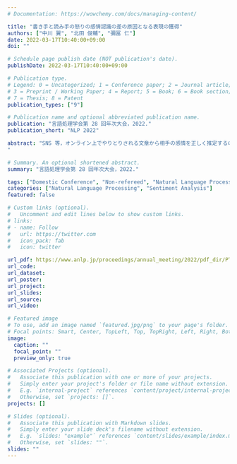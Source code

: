```yaml
---
# Documentation: https://wowchemy.com/docs/managing-content/

title: "書き手と読み手の怒りの感情認識の差の原因となる表現の獲得"
authors: ["中川 翼", "北田 俊輔", "彌冨 仁"]
date: 2022-03-17T10:40:00+09:00
doi: ""

# Schedule page publish date (NOT publication's date).
publishDate: 2022-03-17T10:40:00+09:00

# Publication type.
# Legend: 0 = Uncategorized; 1 = Conference paper; 2 = Journal article;
# 3 = Preprint / Working Paper; 4 = Report; 5 = Book; 6 = Book section;
# 7 = Thesis; 8 = Patent
publication_types: ["9"]

# Publication name and optional abbreviated publication name.
publication: "言語処理学会第 28 回年次大会，2022."
publication_short: "NLP 2022"

abstract: "SNS 等，オンライン上でやりとりされる文章から相手の感情を正しく推定するのは時に難しく，書き手と読み手の間での認識・解釈の違いはトラブルにつながる可能性がある．本研究では，書き手と読み手の感情認識の差に着目した上で，感情認識の差が特に大きい「怒り」の感情に焦点を当て，その差が大きい文章を予測する識別器を構築するとともに，感情認識の差を生み出している表現を明らかにするための分析を行った．検出された表現は，それ自体に怒りの感情を表す意味は持たないため，読み手が読み取るのは難しいが，書いた本人は確かに怒りの感情を持つ傾向にあった．
"

# Summary. An optional shortened abstract.
summary: "言語処理学会第 28 回年次大会，2022."

tags: ["Domestic Conference", "Non-refereed", "Natural Language Processing", "ANLP"]
categories: ["Natural Language Processing", "Sentiment Analysis"]
featured: false

# Custom links (optional).
#   Uncomment and edit lines below to show custom links.
# links:
# - name: Follow
#   url: https://twitter.com
#   icon_pack: fab
#   icon: twitter

url_pdf: https://www.anlp.jp/proceedings/annual_meeting/2022/pdf_dir/PT4-14.pdf
url_code:
url_dataset:
url_poster:
url_project:
url_slides:
url_source:
url_video:

# Featured image
# To use, add an image named `featured.jpg/png` to your page's folder. 
# Focal points: Smart, Center, TopLeft, Top, TopRight, Left, Right, BottomLeft, Bottom, BottomRight.
image:
  caption: ""
  focal_point: ""
  preview_only: true

# Associated Projects (optional).
#   Associate this publication with one or more of your projects.
#   Simply enter your project's folder or file name without extension.
#   E.g. `internal-project` references `content/project/internal-project/index.md`.
#   Otherwise, set `projects: []`.
projects: []

# Slides (optional).
#   Associate this publication with Markdown slides.
#   Simply enter your slide deck's filename without extension.
#   E.g. `slides: "example"` references `content/slides/example/index.md`.
#   Otherwise, set `slides: ""`.
slides: ""
---
```

